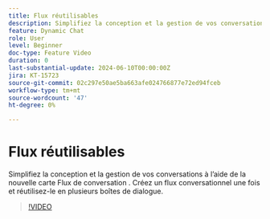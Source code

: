 ```yaml
---
title: Flux réutilisables
description: Simplifiez la conception et la gestion de vos conversations à l’aide d’une nouvelle carte de flux conversationnelle. Créer un flux de conversation une fois et le réutiliser dans plusieurs boîtes de dialogue
feature: Dynamic Chat
role: User
level: Beginner
doc-type: Feature Video
duration: 0
last-substantial-update: 2024-06-10T00:00:00Z
jira: KT-15723
source-git-commit: 02c297e50ae5ba663afe024766877e72ed94fceb
workflow-type: tm+mt
source-wordcount: '47'
ht-degree: 0%

---
```



# Flux réutilisables

Simplifiez la conception et la gestion de vos conversations à l’aide de la nouvelle carte Flux de conversation . Créez un flux conversationnel une fois et réutilisez-le en plusieurs boîtes de dialogue.

>[!VIDEO](https://video.tv.adobe.com/v/3429715/?learn=on)
